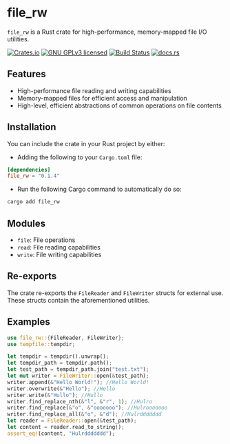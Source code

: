 # file_rw

`file_rw` is a Rust crate for high-performance, memory-mapped file I/O utilities.

[![Crates.io][crates-badge]][crates-url]
[![GNU GPLv3 licensed][gpl-badge]][gpl-url]
[![Build Status][actions-badge]][actions-url]
[![docs.rs][docs-badge]][docs-url]

[crates-badge]: https://img.shields.io/crates/v/file_rw.svg
[crates-url]: https://crates.io/crates/file_rw
[gpl-badge]: https://img.shields.io/badge/License-GPLv3-blue.svg
[gpl-url]: https://github.com/amkillam/file_rw/blob/master/LICENSE
[actions-badge]: https://github.com/amkillam/file_rw/actions/workflows/ci.yml/badge.svg
[actions-url]: https://github.com/amkillam/file_rw/actions/workflows/ci.yml
[docs-badge]: https://docs.rs/file_rw/badge.svg
[docs-url]: https://docs.rs/file_rw

## Features

- High-performance file reading and writing capabilities
- Memory-mapped files for efficient access and manipulation
- High-level, efficient abstractions of common operations on file contents

## Installation

You can include the crate in your Rust project by either:

- Adding the following to your `Cargo.toml` file:

```toml
[dependencies]
file_rw = "0.1.4"
```

- Run the following Cargo command to automatically do so:

```bash
cargo add file_rw
```

## Modules

- `file`: File operations
- `read`: File reading capabilities
- `write`: File writing capabilities

## Re-exports

The crate re-exports the `FileReader` and `FileWriter` structs for external use. These structs contain the aforementioned utilities.

## Examples

```rust
use file_rw::{FileReader, FileWriter};
use tempfile::tempdir;

let tempdir = tempdir().unwrap();
let tempdir_path = tempdir.path();
let test_path = tempdir_path.join("test.txt");
let mut writer = FileWriter::open(&test_path);
writer.append(&"Hello World!"); //Hello World!
writer.overwrite(&"Hello"); //Hello
writer.write(&"Hullo"); //Hullo
writer.find_replace_nth(&"l", &"r", 1); //Hulro
writer.find_replace(&"o", &"ooooooo"); //Hulrooooooo
writer.find_replace_all(&"o", &"d"); //Hulrddddddd
let reader = FileReader::open(&test_path);
let content = reader.read_to_string();
assert_eq!(content, "Hulrddddddd");
```
